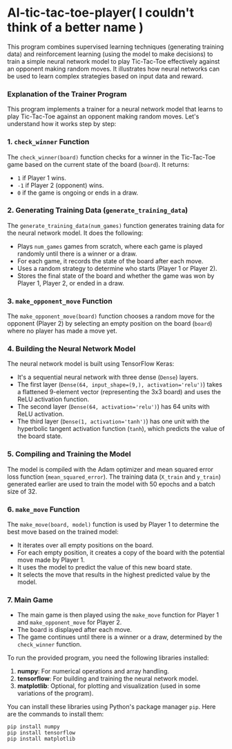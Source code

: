 # AI-tic-tac-toe-player( I couldn't think of a better name )
This program combines supervised learning techniques (generating training data) and reinforcement learning (using the model to make decisions) to train a simple neural network model to play Tic-Tac-Toe effectively against an opponent making random moves. It illustrates how neural networks can be used to learn complex strategies based on input data and reward.

### Explanation of the Trainer Program

This program implements a trainer for a neural network model that learns to play Tic-Tac-Toe against an opponent making random moves. Let's understand how it works step by step:

### 1. `check_winner` Function

The `check_winner(board)` function checks for a winner in the Tic-Tac-Toe game based on the current state of the board (`board`). It returns:
- `1` if Player 1 wins.
- `-1` if Player 2 (opponent) wins.
- `0` if the game is ongoing or ends in a draw.

### 2. Generating Training Data (`generate_training_data`)

The `generate_training_data(num_games)` function generates training data for the neural network model. It does the following:
- Plays `num_games` games from scratch, where each game is played randomly until there is a winner or a draw.
- For each game, it records the state of the board after each move.
- Uses a random strategy to determine who starts (Player 1 or Player 2).
- Stores the final state of the board and whether the game was won by Player 1, Player 2, or ended in a draw.

### 3. `make_opponent_move` Function

The `make_opponent_move(board)` function chooses a random move for the opponent (Player 2) by selecting an empty position on the board (`board`) where no player has made a move yet.

### 4. Building the Neural Network Model

The neural network model is built using TensorFlow Keras:
- It's a sequential neural network with three dense (`Dense`) layers.
- The first layer (`Dense(64, input_shape=(9,), activation='relu')`) takes a flattened 9-element vector (representing the 3x3 board) and uses the ReLU activation function.
- The second layer (`Dense(64, activation='relu')`) has 64 units with ReLU activation.
- The third layer (`Dense(1, activation='tanh')`) has one unit with the hyperbolic tangent activation function (`tanh`), which predicts the value of the board state.

### 5. Compiling and Training the Model

The model is compiled with the Adam optimizer and mean squared error loss function (`mean_squared_error`). The training data (`X_train` and `y_train`) generated earlier are used to train the model with 50 epochs and a batch size of 32.

### 6. `make_move` Function

The `make_move(board, model)` function is used by Player 1 to determine the best move based on the trained model:
- It iterates over all empty positions on the board.
- For each empty position, it creates a copy of the board with the potential move made by Player 1.
- It uses the model to predict the value of this new board state.
- It selects the move that results in the highest predicted value by the model.

### 7. Main Game

- The main game is then played using the `make_move` function for Player 1 and `make_opponent_move` for Player 2.
- The board is displayed after each move.
- The game continues until there is a winner or a draw, determined by the `check_winner` function.




To run the provided program, you need the following libraries installed:

1. **numpy**: For numerical operations and array handling.
2. **tensorflow**: For building and training the neural network model.
3. **matplotlib**: Optional, for plotting and visualization (used in some variations of the program).

You can install these libraries using Python's package manager `pip`. Here are the commands to install them:

```
pip install numpy
pip install tensorflow
pip install matplotlib
```


